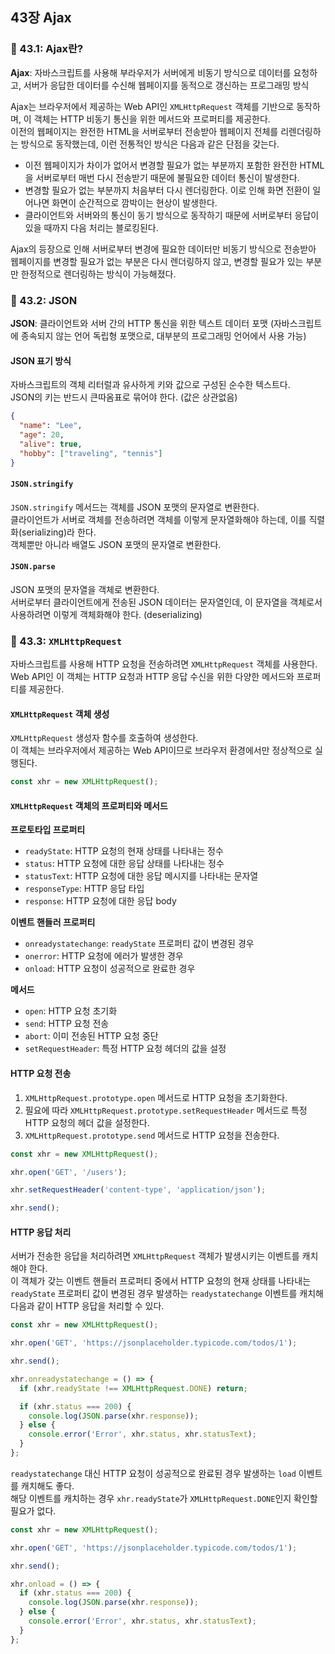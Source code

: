 ## 43장 Ajax

### 📍 43.1: Ajax란?

**Ajax**: 자바스크립트를 사용해 부라우저가 서버에게 비동기 방식으로 데이터를 요청하고, 서버가 응답한 데이터를 수신해 웹페이지를 동적으로 갱신하는 프로그래밍 방식

Ajax는 브라우저에서 제공하는 Web API인 `XMLHttpRequest` 객체를 기반으로 동작하며, 이 객체는 HTTP 비동기 통신을 위한 메서드와 프로퍼티를 제공한다.  
이전의 웹페이지는 완전한 HTML을 서버로부터 전송받아 웹페이지 전체를 리렌더링하는 방식으로 동작했는데, 이런 전통적인 방식은 다음과 같은 단점을 갖는다.

- 이전 웹페이지가 차이가 없어서 변경할 필요가 없는 부분까지 포함한 완전한 HTML을 서버로부터 매번 다시 전송받기 때문에 불필요한 데이터 통신이 발생한다.
- 변경할 필요가 없는 부분까지 처음부터 다시 렌더링한다. 이로 인해 화면 전환이 일어나면 화면이 순간적으로 깜박이는 현상이 발생한다.
- 클라이언트와 서버와의 통신이 동기 방식으로 동작하기 때문에 서버로부터 응답이 있을 때까지 다음 처리는 블로킹된다.

Ajax의 등장으로 인해 서버로부터 변경에 필요한 데이터만 비동기 방식으로 전송받아 웹페이지를 변경할 필요가 없는 부분은 다시 렌더링하지 않고, 변경할 필요가 있는 부분만 한정적으로 렌더링하는 방식이 가능해졌다.

### 📍 43.2: JSON

**JSON**: 클라이언트와 서버 간의 HTTP 통신을 위한 텍스트 데이터 포맷 (자바스크립트에 종속되지 않는 언어 독립형 포맷으로, 대부분의 프로그래밍 언어에서 사용 가능)

#### JSON 표기 방식

자바스크립트의 객체 리터럴과 유사하게 키와 값으로 구성된 순수한 텍스트다.  
JSON의 키는 반드시 큰따옴표로 묶어야 한다. (값은 상관없음)

```json
{
  "name": "Lee",
  "age": 20,
  "alive": true,
  "hobby": ["traveling", "tennis"]
}
```

#### `JSON.stringify`

`JSON.stringify` 메서드는 객체를 JSON 포맷의 문자열로 변환한다.  
클라이언트가 서버로 객체를 전송하려면 객체를 이렇게 문자열화해야 하는데, 이를 직렬화(serializing)라 한다.  
객체뿐만 아니라 배열도 JSON 포맷의 문자열로 변환한다.

#### `JSON.parse`

JSON 포맷의 문자열을 객체로 변환한다.  
서버로부터 클라이언트에게 전송된 JSON 데이터는 문자열인데, 이 문자열을 객체로서 사용하려면 이렇게 객체화해야 한다. (deserializing)

### 📍 43.3: `XMLHttpRequest`

자바스크립트를 사용해 HTTP 요청을 전송하려면 `XMLHttpRequest` 객체를 사용한다.  
Web API인 이 객체는 HTTP 요청과 HTTP 응답 수신을 위한 다양한 메서드와 프로퍼티를 제공한다.

#### `XMLHttpRequest` 객체 생성

`XMLHttpRequest` 생성자 함수를 호출하여 생성한다.  
이 객체는 브라우저에서 제공하는 Web API이므로 브라우저 환경에서만 정상적으로 실행된다.

```javascript
const xhr = new XMLHttpRequest();
```

#### `XMLHttpRequest` 객체의 프로퍼티와 메서드

**프로토타입 프로퍼티**

- `readyState`: HTTP 요청의 현재 상태를 나타내는 정수
- `status`: HTTP 요청에 대한 응답 상태를 나타내는 정수
- `statusText`: HTTP 요청에 대한 응답 메시지를 나타내는 문자열
- `responseType`: HTTP 응답 타입
- `response`: HTTP 요청에 대한 응답 body

**이벤트 핸들러 프로퍼티**

- `onreadystatechange`: `readyState` 프로퍼티 값이 변경된 경우
- `onerror`: HTTP 요청에 에러가 발생한 경우
- `onload`: HTTP 요청이 성공적으로 완료한 경우

**메서드**

- `open`: HTTP 요청 초기화
- `send`: HTTP 요청 전송
- `abort`: 이미 전송된 HTTP 요청 중단
- `setRequestHeader`: 특정 HTTP 요청 헤더의 값을 설정

#### HTTP 요청 전송

1. `XMLHttpRequest.prototype.open` 메서드로 HTTP 요청을 초기화한다.
2. 필요에 따라 `XMLHttpRequest.prototype.setRequestHeader` 메서드로 특정 HTTP 요청의 헤더 값을 설정한다.
3. `XMLHttpRequest.prototype.send` 메서드로 HTTP 요청을 전송한다.

```javascript
const xhr = new XMLHttpRequest();

xhr.open('GET', '/users');

xhr.setRequestHeader('content-type', 'application/json');

xhr.send();
```

#### HTTP 응답 처리

서버가 전송한 응답을 처리하려면 `XMLHttpRequest` 객체가 발생시키는 이벤트를 캐치해야 한다.  
이 객체가 갖는 이벤트 핸들러 프로퍼티 중에서 HTTP 요청의 현재 상태를 나타내는 `readyState` 프로퍼티 값이 변경된 경우 발생하는 `readystatechange` 이벤트를 캐치해 다음과 같이 HTTP 응답을 처리할 수 있다.

```javascript
const xhr = new XMLHttpRequest();

xhr.open('GET', 'https://jsonplaceholder.typicode.com/todos/1');

xhr.send();

xhr.onreadystatechange = () => {
  if (xhr.readyState !== XMLHttpRequest.DONE) return;

  if (xhr.status === 200) {
    console.log(JSON.parse(xhr.response));
  } else {
    console.error('Error', xhr.status, xhr.statusText);
  }
};
```

`readystatechange` 대신 HTTP 요청이 성공적으로 완료된 경우 발생하는 `load` 이벤트를 캐치해도 좋다.  
해당 이벤트를 캐치하는 경우 `xhr.readyState`가 `XMLHttpRequest.DONE`인지 확인할 필요가 없다.

```javascript
const xhr = new XMLHttpRequest();

xhr.open('GET', 'https://jsonplaceholder.typicode.com/todos/1');

xhr.send();

xhr.onload = () => {
  if (xhr.status === 200) {
    console.log(JSON.parse(xhr.response));
  } else {
    console.error('Error', xhr.status, xhr.statusText);
  }
};
```

